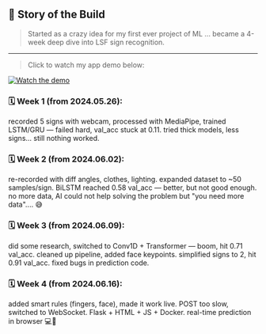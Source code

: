 ## 📖 Story of the Build

> Started as a crazy idea for my first ever project of ML … became a 4-week deep dive into LSF sign recognition.

---
> Click to watch my app demo below:

[![Watch the demo](https://img.youtube.com/vi/3Z3ZAM3X5YE/hqdefault.jpg)](https://youtu.be/zy3QDSNLnQo)

### 🗓 Week 1 (from 2024.05.26):

recorded 5 signs with webcam, processed with MediaPipe, trained LSTM/GRU — failed hard, val_acc stuck at 0.11. tried thick models, less signs… still nothing worked.

### 🗓 Week 2 (from 2024.06.02):

re-recorded with diff angles, clothes, lighting. expanded dataset to ~50 samples/sign. BiLSTM reached 0.58 val_acc — better, but not good enough. no more data, AI could not help solving the problem but "you need more data".... 😅

### 🗓 Week 3 (from 2024.06.09):

did some research, switched to Conv1D + Transformer — boom, hit 0.71 val_acc. cleaned up pipeline, added face keypoints. simplified signs to 2, hit 0.91 val_acc. fixed bugs in prediction code.

### 🗓 Week 4 (from 2024.06.16):

added smart rules (fingers, face), made it work live. POST too slow, switched to WebSocket. Flask + HTML + JS + Docker. real-time prediction in browser 💻📸
